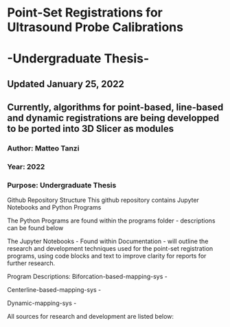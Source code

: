 # Point-Set Registrations for Ultrasound Probe Calibrations 
# -Undergraduate Thesis-

## Updated January 25, 2022
## Currently, algorithms for point-based, line-based and dynamic registrations are being developped to be ported into 3D Slicer as modules

### Author: Matteo Tanzi
### Year: 2022
### Purpose: Undergraduate Thesis

Github Repository Structure
This github repository contains Jupyter Notebooks and Python Programs

The Python Programs are found within the programs folder - descriptions can be found below

The Jupyter Notebooks - Found within Documentation - will outline the research and development techniques used for the point-set registration programs, using code blocks and text to improve clarity for reports for further research.



Program Descriptions:
Biforcation-based-mapping-sys - 

Centerline-based-mapping-sys - 

Dynamic-mapping-sys -

All sources for research and development are listed below:
